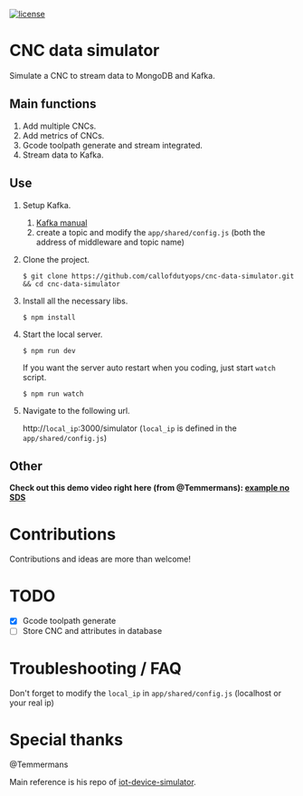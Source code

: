 [![license](https://img.shields.io/github/license/mashape/apistatus.svg)](LICENSE)

# CNC data simulator

Simulate a CNC to stream data to MongoDB and Kafka.

## Main functions

1. Add multiple CNCs.
2. Add metrics of CNCs.
3. Gcode toolpath generate and stream integrated.
4. Stream data to Kafka.

## Use

1. Setup Kafka.

    1. [Kafka manual](http://kafka.apache.org/)
    2. create a topic and modify the `app/shared/config.js`
        (both the address of middleware and topic name)
    

2. Clone the project.
    ```shell
    $ git clone https://github.com/callofdutyops/cnc-data-simulator.git && cd cnc-data-simulator
    ```
    
3. Install all the necessary libs.
    ```shell
    $ npm install
    ```
    
4. Start the local server.
    ```shell
    $ npm run dev
    ```
    If you want the server auto restart when you coding, just start
    `watch` script.
    ```shell
    $ npm run watch
    ```
    
5. Navigate to the following url.

    http://`local_ip`:3000/simulator 
    (`local_ip` is defined in the `app/shared/config.js`)

## Other

**Check out this demo video right here (from @Temmermans): [example no SDS](https://vimeo.com/216167084)**

# Contributions

Contributions and ideas are more than welcome!

# TODO
- [x] Gcode toolpath generate
- [ ] Store CNC and attributes in database

# Troubleshooting / FAQ

Don't forget to modify the `local_ip` in `app/shared/config.js` 
(localhost or your real ip)

# Special thanks

@Temmermans

Main reference is his repo of [iot-device-simulator](https://github.com/Temmermans/iot-device-simulator).
